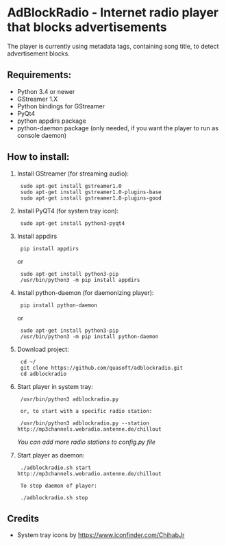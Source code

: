 # AdBlockRadio - Internet radio player that blocks advertisements

The player is currently using metadata tags, containing song title, to detect advertisement blocks.

## Requirements:

* Python 3.4 or newer
* GStreamer 1.X
* Python bindings for GStreamer
* PyQt4
* python appdirs package
* python-daemon package (only needed, if you want the player to run as console daemon)

## How to install:

1. Install GStreamer (for streaming audio):

        sudo apt-get install gstreamer1.0
        sudo apt-get install gstreamer1.0-plugins-base
        sudo apt-get install gstreamer1.0-plugins-good

2. Install PyQT4 (for system tray icon):

        sudo apt-get install python3-pyqt4

3. Install appdirs

        pip install appdirs

   or

        sudo apt-get install python3-pip
        /usr/bin/python3 -m pip install appdirs

4. Install python-daemon (for daemonizing player):

        pip install python-daemon

   or

        sudo apt-get install python3-pip
        /usr/bin/python3 -m pip install python-daemon

5. Download project:

        cd ~/
        git clone https://github.com/quasoft/adblockradio.git
        cd adblockradio

6. Start player in system tray:

        /usr/bin/python3 adblockradio.py

        or, to start with a specific radio station:

        /usr/bin/python3 adblockradio.py --station http://mp3channels.webradio.antenne.de/chillout

   *You can add more radio stations to config.py file*

7. Start player as daemon:

        ./adblockradio.sh start http://mp3channels.webradio.antenne.de/chillout

        To stop daemon of player:

        ./adblockradio.sh stop

## Credits

* System tray icons by https://www.iconfinder.com/ChihabJr